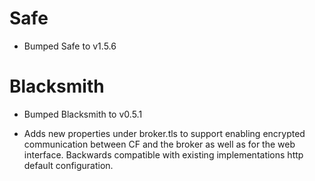 
# Safe

- Bumped Safe to v1.5.6

# Blacksmith

- Bumped Blacksmith to v0.5.1

- Adds new properties under broker.tls to support enabling encrypted communication between CF and the broker as well as for the web interface. Backwards compatible with existing implementations http default configuration.
